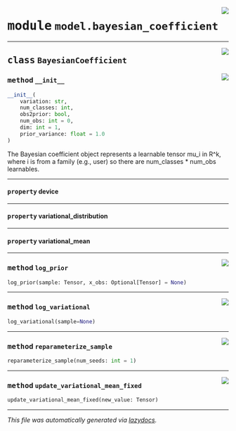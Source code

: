 <!-- markdownlint-disable -->

<a href="../deepchoice/model/bayesian_coefficient.py#L0"><img align="right" style="float:right;" src="https://img.shields.io/badge/-source-cccccc?style=flat-square"></a>

# <kbd>module</kbd> `model.bayesian_coefficient`






---

<a href="../deepchoice/model/bayesian_coefficient.py#L10"><img align="right" style="float:right;" src="https://img.shields.io/badge/-source-cccccc?style=flat-square"></a>

## <kbd>class</kbd> `BayesianCoefficient`




<a href="../deepchoice/model/bayesian_coefficient.py#L11"><img align="right" style="float:right;" src="https://img.shields.io/badge/-source-cccccc?style=flat-square"></a>

### <kbd>method</kbd> `__init__`

```python
__init__(
    variation: str,
    num_classes: int,
    obs2prior: bool,
    num_obs: int = 0,
    dim: int = 1,
    prior_variance: float = 1.0
)
```

The Bayesian coefficient object represents a learnable tensor mu_i in R^k, where i is from a family (e.g., user) so there are num_classes * num_obs learnables. 


---

#### <kbd>property</kbd> device





---

#### <kbd>property</kbd> variational_distribution





---

#### <kbd>property</kbd> variational_mean







---

<a href="../deepchoice/model/bayesian_coefficient.py#L87"><img align="right" style="float:right;" src="https://img.shields.io/badge/-source-cccccc?style=flat-square"></a>

### <kbd>method</kbd> `log_prior`

```python
log_prior(sample: Tensor, x_obs: Optional[Tensor] = None)
```





---

<a href="../deepchoice/model/bayesian_coefficient.py#L103"><img align="right" style="float:right;" src="https://img.shields.io/badge/-source-cccccc?style=flat-square"></a>

### <kbd>method</kbd> `log_variational`

```python
log_variational(sample=None)
```





---

<a href="../deepchoice/model/bayesian_coefficient.py#L112"><img align="right" style="float:right;" src="https://img.shields.io/badge/-source-cccccc?style=flat-square"></a>

### <kbd>method</kbd> `reparameterize_sample`

```python
reparameterize_sample(num_seeds: int = 1)
```





---

<a href="../deepchoice/model/bayesian_coefficient.py#L75"><img align="right" style="float:right;" src="https://img.shields.io/badge/-source-cccccc?style=flat-square"></a>

### <kbd>method</kbd> `update_variational_mean_fixed`

```python
update_variational_mean_fixed(new_value: Tensor)
```








---

_This file was automatically generated via [lazydocs](https://github.com/ml-tooling/lazydocs)._
